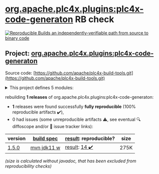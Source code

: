 [org.apache.plc4x.plugins:plc4x-code-generaton](https://central.sonatype.com/artifact/org.apache.plc4x.plugins/plc4x-code-generaton/versions) RB check
=======

[![Reproducible Builds](https://reproducible-builds.org/images/logos/rb.svg) an independently-verifiable path from source to binary code](https://reproducible-builds.org/)

## Project: [org.apache.plc4x.plugins:plc4x-code-generaton](https://central.sonatype.com/artifact/org.apache.plc4x.plugins/plc4x-code-generaton/versions)

Source code: [https://github.com/apache/plc4x-build-tools.git](https://github.com/apache/plc4x-build-tools.git)

<details><summary>This project defines 5 modules:</summary>

* [org.apache.plc4x.plugins:plc4x-code-generation-language-base](https://search.maven.org/artifact/org.apache.plc4x.plugins/plc4x-code-generation-language-base/)
* [org.apache.plc4x.plugins:plc4x-code-generation-protocol-base](https://search.maven.org/artifact/org.apache.plc4x.plugins/plc4x-code-generation-protocol-base/)
* [org.apache.plc4x.plugins:plc4x-code-generation-types-base](https://search.maven.org/artifact/org.apache.plc4x.plugins/plc4x-code-generation-types-base/)
* [org.apache.plc4x.plugins:plc4x-code-generaton](https://search.maven.org/artifact/org.apache.plc4x.plugins/plc4x-code-generaton/)
* [org.apache.plc4x.plugins:plc4x-maven-plugin](https://search.maven.org/artifact/org.apache.plc4x.plugins/plc4x-maven-plugin/)
</details>

rebuilding **1 releases** of org.apache.plc4x.plugins:plc4x-code-generaton:
- **1** releases were found successfully **fully reproducible** (100% reproducible artifacts :heavy_check_mark:),
- 0 had issues (some unreproducible artifacts :warning:, see eventual :mag: diffoscope and/or :memo: issue tracker links):

| version | [build spec](/BUILDSPEC.md) | [result](https://reproducible-builds.org/docs/jvm/): reproducible? | size |
| -- | --------- | ------ | -- |
| [1.5.0](https://search.maven.org/artifact/org.apache.plc4x.plugins/plc4x-code-generaton/1.5.0/pom) | [mvn jdk11 w](plc4x-code-generaton-1.5.0.buildspec) | [result](plc4x-code-generaton-1.5.0.buildinfo): [14 :heavy_check_mark: ](plc4x-code-generaton-1.5.0.buildcompare) | 275K |

<i>(size is calculated without javadoc, that has been excluded from reproducibility checks)</i>
